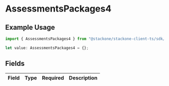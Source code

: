 # AssessmentsPackages4

## Example Usage

```typescript
import { AssessmentsPackages4 } from "@stackone/stackone-client-ts/sdk/models/shared";

let value: AssessmentsPackages4 = {};
```

## Fields

| Field       | Type        | Required    | Description |
| ----------- | ----------- | ----------- | ----------- |